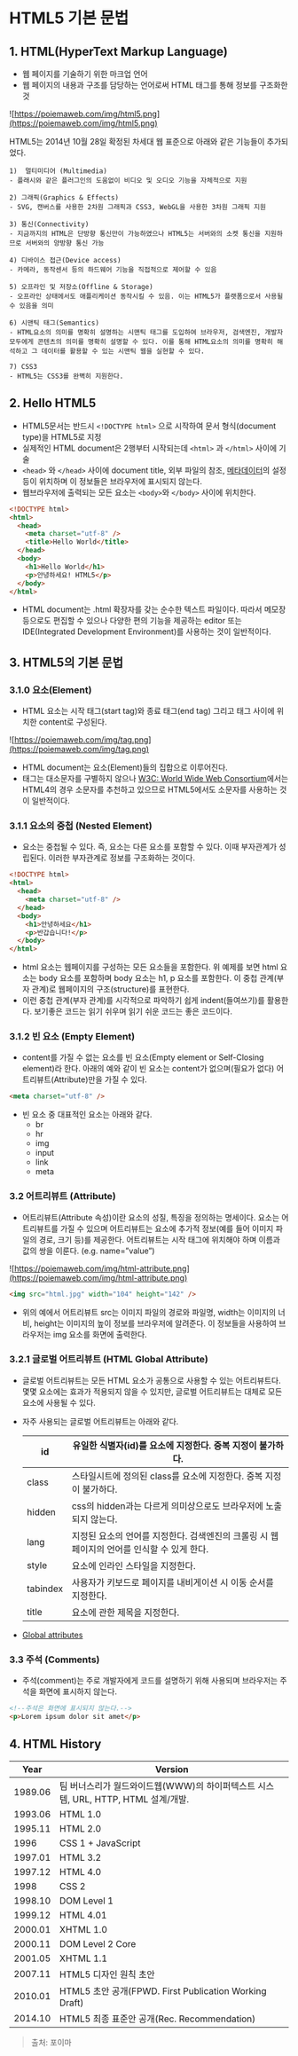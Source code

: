 # HTML5 기본 문법

## 1. HTML(HyperText Markup Language)

- 웹 페이지를 기술하기 위한 마크업 언어
- 웹 페이지의 내용과 구조를 담당하는 언어로써 HTML 태그를 통해 정보를 구조화한 것

![https://poiemaweb.com/img/html5.png](https://poiemaweb.com/img/html5.png)

HTML5는 2014년 10월 28일 확정된 차세대 웹 표준으로 아래와 같은 기능들이 추가되었다.

    1)  멀티미디어 (Multimedia)
    - 플래시와 같은 플러그인의 도움없이 비디오 및 오디오 기능을 자체적으로 지원

    2) 그래픽(Graphics & Effects)
    - SVG, 캔버스를 사용한 2차원 그래픽과 CSS3, WebGL을 사용한 3차원 그래픽 지원

    3) 통신(Connectivity)
    - 지금까지의 HTML은 단방향 통신만이 가능하였으나 HTML5는 서버와의 소켓 통신을 지원하므로 서버와의 양방향 통신 가능

    4) 디바이스 접근(Device access)
    - 카메라, 동작센서 등의 하드웨어 기능을 직접적으로 제어할 수 있음

    5) 오프라인 및 저장소(Offline & Storage)
    - 오프라인 상태에서도 애플리케이션 동작시킬 수 있음. 이는 HTML5가 플랫폼으로서 사용될 수 있음을 의미

    6) 시맨틱 태그(Semantics)
    - HTML요소의 의미를 명확히 설명하는 시맨틱 태그를 도입하여 브라우저, 검색엔진, 개발자 모두에게 콘텐츠의 의미를 명확히 설명할 수 있다. 이를 통해 HTML요소의 의미를 명확히 해석하고 그 데이터를 활용할 수 있는 시맨틱 웹을 실현할 수 있다.

    7) CSS3
    - HTML5는 CSS3를 완벽히 지원한다.

## 2. Hello HTML5

- HTML5문서는 반드시 `<!DOCTYPE html>` 으로 시작하여 문서 형식(document type)을 HTML5로 지정
- 실제적인 HTML document은 2행부터 시작되는데 `<html>` 과 `</html>` 사이에 기술
- `<head>` 와 `</head>` 사이에 document title, 외부 파일의 참조, [메타데이터](https://poiemaweb.com/html5-syntax)의 설정 등이 위치하며 이 정보들은 브라우저에 표시되지 않는다.
- 웹브라우저에 출력되는 모든 요소는 `<body>`와 `</body>` 사이에 위치한다.

```html
<!DOCTYPE html>
<html>
  <head>
    <meta charset="utf-8" />
    <title>Hello World</title>
  </head>
  <body>
    <h1>Hello World</h1>
    <p>안녕하세요! HTML5</p>
  </body>
</html>
```

- HTML document는 .html 확장자를 갖는 순수한 텍스트 파일이다. 따라서 메모장 등으로도 편집할 수 있으나 다양한 편의 기능을 제공하는 editor 또는 IDE(Integrated Development Environment)를 사용하는 것이 일반적이다.

## 3. HTML5의 기본 문법

### **3.1.0 요소(Element)**

- HTML 요소는 시작 태그(start tag)와 종료 태그(end tag) 그리고 태그 사이에 위치한 content로 구성된다.

![https://poiemaweb.com/img/tag.png](https://poiemaweb.com/img/tag.png)

- HTML document는 요소(Element)들의 집합으로 이루어진다.
- 태그는 대소문자를 구별하지 않으나 [W3C: World Wide Web Consortium](https://www.w3.org/)에서는 HTML4의 경우 소문자를 추천하고 있으므로 HTML5에서도 소문자를 사용하는 것이 일반적이다.

### **3.1.1 요소의 중첩 (Nested Element)**

- 요소는 중첩될 수 있다. 즉, 요소는 다른 요소를 포함할 수 있다. 이때 부자관계가 성립된다. 이러한 부자관계로 정보를 구조화하는 것이다.

```html
<!DOCTYPE html>
<html>
  <head>
    <meta charset="utf-8" />
  </head>
  <body>
    <h1>안녕하세요</h1>
    <p>반갑습니다!</p>
  </body>
</html>
```

- html 요소는 웹페이지를 구성하는 모든 요소들을 포함한다. 위 예제를 보면 html 요소는 body 요소를 포함하며 body 요소는 h1, p 요소를 포함한다. 이 중첩 관계(부자 관계)로 웹페이지의 구조(structure)를 표현한다.
- 이런 중첩 관계(부자 관계)를 시각적으로 파악하기 쉽게 indent(들여쓰기)를 활용한다. 보기좋은 코드는 읽기 쉬우며 읽기 쉬운 코드는 좋은 코드이다.

### **3.1.2 빈 요소 (Empty Element)**

- content를 가질 수 없는 요소를 빈 요소(Empty element or Self-Closing element)라 한다. 아래의 예와 같이 빈 요소는 content가 없으며(필요가 없다) 어트리뷰트(Attribute)만을 가질 수 있다.

```html
<meta charset="utf-8" />
```

- 빈 요소 중 대표적인 요소는 아래와 같다.
  - br
  - hr
  - img
  - input
  - link
  - meta

### **3.2 어트리뷰트 (Attribute)**

- 어트리뷰트(Attribute 속성)이란 요소의 성질, 특징을 정의하는 명세이다. 요소는 어트리뷰트를 가질 수 있으며 어트리뷰트는 요소에 추가적 정보(예를 들어 이미지 파일의 경로, 크기 등)를 제공한다. 어트리뷰트는 시작 태그에 위치해야 하며 이름과 값의 쌍을 이룬다. (e.g. name=”value”)

![https://poiemaweb.com/img/html-attribute.png](https://poiemaweb.com/img/html-attribute.png)

```html
<img src="html.jpg" width="104" height="142" />
```

- 위의 예에서 어트리뷰트 src는 이미지 파일의 경로와 파일명, width는 이미지의 너비, height는 이미지의 높이 정보를 브라우저에 알려준다. 이 정보들을 사용하여 브라우저는 img 요소를 화면에 출력한다.

### **3.2.1 글로벌 어트리뷰트 (HTML Global Attribute)**

- 글로벌 어트리뷰트는 모든 HTML 요소가 공통으로 사용할 수 있는 어트리뷰트다. 몇몇 요소에는 효과가 적용되지 않을 수 있지만, 글로벌 어트리뷰트는 대체로 모든 요소에 사용될 수 있다.
- 자주 사용되는 글로벌 어트리뷰트는 아래와 같다.

  | id       | 유일한 식별자(id)를 요소에 지정한다. 중복 지정이 불가하다.                                 |
  | -------- | ------------------------------------------------------------------------------------------ |
  | class    | 스타일시트에 정의된 class를 요소에 지정한다. 중복 지정이 불가하다.                         |
  | hidden   | css의 hidden과는 다르게 의미상으로도 브라우저에 노출되지 않는다.                           |
  | lang     | 지정된 요소의 언어를 지정한다. 검색엔진의 크롤링 시 웹페이지의 언어를 인식할 수 있게 한다. |
  | style    | 요소에 인라인 스타일을 지정한다.                                                           |
  | tabindex | 사용자가 키보드로 페이지를 내비게이션 시 이동 순서를 지정한다.                             |
  | title    | 요소에 관한 제목을 지정한다.                                                               |

- [Global attributes](https://www.w3.org/TR/2010/WD-html-markup-20101019/global-attributes.html)

### **3.3 주석 (Comments)**

- 주석(comment)는 주로 개발자에게 코드를 설명하기 위해 사용되며 브라우저는 주석을 화면에 표시하지 않는다.

```html
<!--주석은 화면에 표시되지 않는다.-->
<p>Lorem ipsum dolor sit amet</p>
```

## **4. HTML History**

| Year    | Version                                                                           |
| ------- | --------------------------------------------------------------------------------- |
| 1989.06 | 팀 버너스리가 월드와이드웹(WWW)의 하이퍼텍스트 시스템, URL, HTTP, HTML 설계/개발. |
| 1993.06 | HTML 1.0                                                                          |
| 1995.11 | HTML 2.0                                                                          |
| 1996    | CSS 1 + JavaScript                                                                |
| 1997.01 | HTML 3.2                                                                          |
| 1997.12 | HTML 4.0                                                                          |
| 1998    | CSS 2                                                                             |
| 1998.10 | DOM Level 1                                                                       |
| 1999.12 | HTML 4.01                                                                         |
| 2000.01 | XHTML 1.0                                                                         |
| 2000.11 | DOM Level 2 Core                                                                  |
| 2001.05 | XHTML 1.1                                                                         |
| 2007.11 | HTML5 디자인 원칙 초안                                                            |
| 2010.01 | HTML5 초안 공개(FPWD. First Publication Working Draft)                            |
| 2014.10 | HTML5 최종 표준안 공개(Rec. Recommendation)                                       |

> 출처: 포이마
